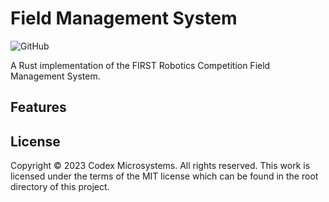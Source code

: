 # Field Management System

![GitHub](https://img.shields.io/github/license/codexmicrosystems/field-management-system)

A Rust implementation of the FIRST Robotics Competition Field Management System.

## Features

## License
Copyright © 2023 Codex Microsystems. All rights reserved. This work is licensed under the terms of the MIT license which can be found in the root directory of this project.
